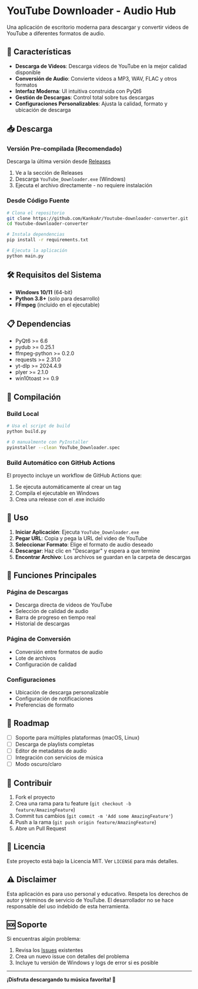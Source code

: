 # YouTube Downloader - Audio Hub

Una aplicación de escritorio moderna para descargar y convertir videos de YouTube a diferentes formatos de audio.

## 🚀 Características

- **Descarga de Videos**: Descarga videos de YouTube en la mejor calidad disponible
- **Conversión de Audio**: Convierte videos a MP3, WAV, FLAC y otros formatos
- **Interfaz Moderna**: UI intuitiva construida con PyQt6
- **Gestión de Descargas**: Control total sobre tus descargas
- **Configuraciones Personalizables**: Ajusta la calidad, formato y ubicación de descarga

## 📥 Descarga

### Versión Pre-compilada (Recomendado)
Descarga la última versión desde [Releases](https://github.com/KankoAr/Youtube-downloader-converter/releases)

1. Ve a la sección de Releases
2. Descarga `YouTube_Downloader.exe` (Windows)
3. Ejecuta el archivo directamente - no requiere instalación

### Desde Código Fuente
```bash
# Clona el repositorio
git clone https://github.com/KankoAr/Youtube-downloader-converter.git
cd Youtube-downloader-converter

# Instala dependencias
pip install -r requirements.txt

# Ejecuta la aplicación
python main.py
```

## 🛠️ Requisitos del Sistema

- **Windows 10/11** (64-bit)
- **Python 3.8+** (solo para desarrollo)
- **FFmpeg** (incluido en el ejecutable)

## 📋 Dependencias

- PyQt6 >= 6.6
- pydub >= 0.25.1
- ffmpeg-python >= 0.2.0
- requests >= 2.31.0
- yt-dlp >= 2024.4.9
- plyer >= 2.1.0
- win10toast >= 0.9

## 🔨 Compilación

### Build Local
```bash
# Usa el script de build
python build.py

# O manualmente con PyInstaller
pyinstaller --clean YouTube_Downloader.spec
```

### Build Automático con GitHub Actions
El proyecto incluye un workflow de GitHub Actions que:
1. Se ejecuta automáticamente al crear un tag
2. Compila el ejecutable en Windows
3. Crea una release con el .exe incluido

## 📱 Uso

1. **Iniciar Aplicación**: Ejecuta `YouTube_Downloader.exe`
2. **Pegar URL**: Copia y pega la URL del video de YouTube
3. **Seleccionar Formato**: Elige el formato de audio deseado
4. **Descargar**: Haz clic en "Descargar" y espera a que termine
5. **Encontrar Archivo**: Los archivos se guardan en la carpeta de descargas

## 🎯 Funciones Principales

### Página de Descargas
- Descarga directa de videos de YouTube
- Selección de calidad de audio
- Barra de progreso en tiempo real
- Historial de descargas

### Página de Conversión
- Conversión entre formatos de audio
- Lote de archivos
- Configuración de calidad

### Configuraciones
- Ubicación de descarga personalizable
- Configuración de notificaciones
- Preferencias de formato

## 🚀 Roadmap

- [ ] Soporte para múltiples plataformas (macOS, Linux)
- [ ] Descarga de playlists completas
- [ ] Editor de metadatos de audio
- [ ] Integración con servicios de música
- [ ] Modo oscuro/claro

## 🤝 Contribuir

1. Fork el proyecto
2. Crea una rama para tu feature (`git checkout -b feature/AmazingFeature`)
3. Commit tus cambios (`git commit -m 'Add some AmazingFeature'`)
4. Push a la rama (`git push origin feature/AmazingFeature`)
5. Abre un Pull Request

## 📄 Licencia

Este proyecto está bajo la Licencia MIT. Ver `LICENSE` para más detalles.

## ⚠️ Disclaimer

Esta aplicación es para uso personal y educativo. Respeta los derechos de autor y términos de servicio de YouTube. El desarrollador no se hace responsable del uso indebido de esta herramienta.

## 🆘 Soporte

Si encuentras algún problema:
1. Revisa los [Issues](https://github.com/KankoAr/Youtube-downloader-converter/issues) existentes
2. Crea un nuevo issue con detalles del problema
3. Incluye tu versión de Windows y logs de error si es posible

---

**¡Disfruta descargando tu música favorita! 🎵**


